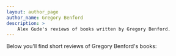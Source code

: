 ```yaml
---
layout: author_page
author_name: Gregory Benford
description: >
    Alex Gude's reviews of books written by Gregory Benford.
---
```


Below you'll find short reviews of Gregory Benford's books: